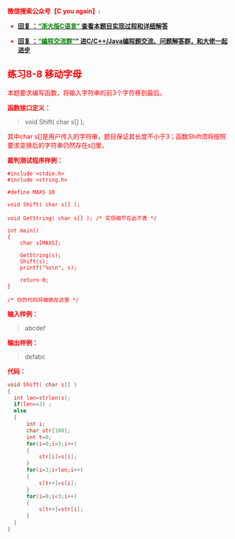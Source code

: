 
<font color='red'> **微信搜索公众号【C you again】:**

- [**回复 ：<font color='green'>“浙大版C语言”</font> 查看本题目实现过程和详细解答** ](  http://gzh.cyouagain.cn/) 
 
- [ **回复 ：<font color='green'>“编程交流群”</font>” 进C/C++/Java编程题交流、问题解答群，和大佬一起进步**  ](  http://cyouagain.cn/    ) 

## 练习8-8 移动字母

本题要求编写函数，将输入字符串的前3个字符移到最后。

**函数接口定义：**

> void Shift( char s[] );

其中char s[]是用户传入的字符串，题目保证其长度不小于3；函数Shift须将按照要求变换后的字符串仍然存在s[]里。

**裁判测试程序样例：**

    #include <stdio.h>
    #include <string.h>
    
    #define MAXS 10
    
    void Shift( char s[] );
    
    void GetString( char s[] ); /* 实现细节在此不表 */
    
    int main()
    {
        char s[MAXS];
    
        GetString(s);
        Shift(s);
        printf("%s\n", s);
    	
        return 0; 
    }
    
    /* 你的代码将被嵌在这里 */

**输入样例：**

> abcdef

**输出样例：**

> defabc

**代码：**

```c
void Shift( char s[] )
{
  int len=strlen(s);
  if(len==3) ;
  else
  {
      int i;
      char str[100];
      int t=0;
      for(i=0;i<3;i++)
      {
          str[i]=s[i];
      }
      for(i=3;i<len;i++)
      {
          s[t++]=s[i];
      }
      for(i=0;i<3;i++)
      {
          s[t++]=str[i];
      }
  }
}
```


